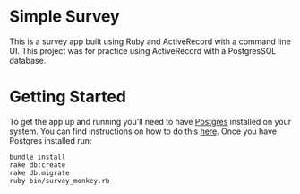 Simple Survey
=============

This is a survey app built using Ruby and ActiveRecord with a command line UI. This project was for practice using ActiveRecord with a PostgresSQL database.

Getting Started
==============
To get the app up and running you'll need to have [Postgres](http://www.postgresql.org/) installed on your system. You can find instructions on how to do this [here](http://www.learnhowtoprogram.com/lessons/installing-postgres). Once you have Postgres installed run:

    bundle install
    rake db:create
    rake db:migrate
    ruby bin/survey_monkey.rb 



